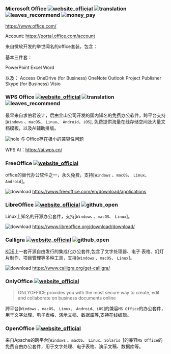 ### Microsoft Office [![website_official](https://gitbook07.oss-cn-hangzhou.aliyuncs.com/website_official.svg)](http://www.office.com/) ![translation](https://gitbook07.oss-cn-hangzhou.aliyuncs.com/translation.svg) ![leaves_recommend](https://gitbook07.oss-cn-hangzhou.aliyuncs.com/leaves_rec.svg) ![money_pay](https://gitbook07.oss-cn-hangzhou.aliyuncs.com/money_pay.svg)

https://www.office.com/

Account: https://portal.office.com/account

来自微软开发的举世闻名的office套装，包含：

基本三件套：

PowerPoint
Excel
Word

以及：
Access
OneDrive (for Business)
OneNote
Outlook
Project
Publisher
Skype (for Business)
Visio

### WPS Office [![website_official](https://gitbook07.oss-cn-hangzhou.aliyuncs.com/website_official.svg)](https://www.wps.cn/) ![translation](https://gitbook07.oss-cn-hangzhou.aliyuncs.com/translation.svg) ![leaves_recommend](https://gitbook07.oss-cn-hangzhou.aliyuncs.com/leaves_rec.svg)

最早来自求伯君设计，后由金山公司开发的国内知名的免费办公软件，跨平台支持[`Windows` 、`macOS`、 `Linux`、 `Android`、`iOS`], 免费提供海量在线存储空间及大量文档模板，以及AI辅助排版。

![hole](https://gitbook07.oss-cn-hangzhou.aliyuncs.com/keng.svg) 与 Office存在极小的兼容性问题

WPS AI：https://ai.wps.cn/

### FreeOffice [![website_official](https://gitbook07.oss-cn-hangzhou.aliyuncs.com/website_official.svg)](http://www.freeoffice.com/en/)

office的替代办公软件之一，永久免费，支持[`Windows` 、`macOS`、 `Linux`、 `Android`]。

![download](https://gitbook07.oss-cn-hangzhou.aliyuncs.com/download.svg) https://www.freeoffice.com/en/download/applications

### LibreOffice [![website_official](https://gitbook07.oss-cn-hangzhou.aliyuncs.com/website_official.svg)](https://www.libreoffice.org/) ![github_open](https://gitbook07.oss-cn-hangzhou.aliyuncs.com/github_open.svg)

Linux上知名的开源办公套件，支持[`Windows` 、`macOS`、 `Linux`]。

![download](https://gitbook07.oss-cn-hangzhou.aliyuncs.com/download.svg) https://www.libreoffice.org/download/download/

### Calligra [![website_official](https://gitbook07.oss-cn-hangzhou.aliyuncs.com/website_official.svg)](https://www.calligra.org/) ![github_open](https://gitbook07.oss-cn-hangzhou.aliyuncs.com/github_open.svg)

[KDE](https://kde.org/applications/office/)上一套开源自由发行的集成化办公套件,包含了文字处理器、电子 表格、幻灯片制作、项目管理等多种工具，支持[`Windows` 、`macOS`、 `Linux`]。

![download](https://gitbook07.oss-cn-hangzhou.aliyuncs.com/download.svg) https://www.calligra.org/get-calligra/

### OnlyOffice [![website_official](https://gitbook07.oss-cn-hangzhou.aliyuncs.com/website_official.svg)](https://www.onlyoffice.com/)

> ONLYOFFICE provides you with the most secure way to create, edit and collaborate on business documents online

跨平台[`Windows` 、`macOS`、 `Linux`、 `Android`、`iOS`]的兼容`MS Office`的办公套件，用于文字处理、电子表格、演示文稿、数据库等,支持在线编辑。

### OpenOffice [![website_official](https://gitbook07.oss-cn-hangzhou.aliyuncs.com/website_official.svg)](https://www.openoffice.org/)

来自Apache的跨平台[`Windows` 、`macOS`、 `Linux`、`Solaris `]的兼容`MS Office`的免费自由办公套件，用于文字处理、电子表格、演示文稿、数据库等。